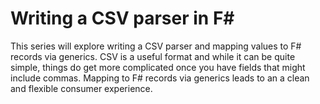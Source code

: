 <meta name="daria:title" content="Writing a CSV parser in F#">
<meta name="daria:title_slug" content="writing_a_csv_parser_in_fsharp">
<meta name="daria:order" content="1">
<meta name="daria:created_on" content="2022-06-19">
<meta name="daria:tags" content="fsharp,csv">
<meta name="daria:image_id" content="twitter">

# Writing a CSV parser in F#

This series will explore writing a CSV parser and mapping values to F# records via generics. 
CSV is a useful format and while it can be quite simple, things do get more complicated once you have fields that might include commas. 
Mapping to F# records via generics leads to an a clean and flexible consumer experience.

